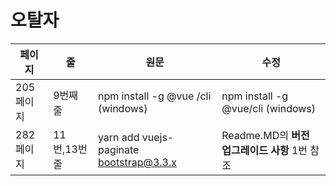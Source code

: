 # 오탈자
페이지 | 줄 | 원문 | 수정
--- | --- | --- | ---
 205페이지| 9번째 줄 | npm install -g @vue /cli (windows)  | npm install -g @vue/cli (windows)
 282페이지| 11번,13번 줄 | yarn add vuejs-paginate bootstrap@3.3.x  | Readme.MD의 **버전 업그레이드 사항** 1번 참조
